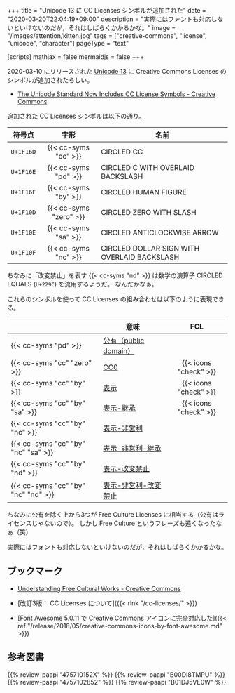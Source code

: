 +++
title = "Unicode 13 に CC Licenses シンボルが追加された"
date =  "2020-03-20T22:04:19+09:00"
description = "実際にはフォントも対応しないといけないのだが，それはしばらくかかるかな。"
image = "/images/attention/kitten.jpg"
tags = ["creative-commons", "license", "unicode", "character"]
pageType = "text"

[scripts]
  mathjax = false
  mermaidjs = false
+++

2020-03-10 にリリースされた [Unicode 13](https://unicode.org/versions/Unicode13.0.0/ "Unicode 13.0.0") に Creative Commons Licenses のシンボルが追加されたらしい。

- [The Unicode Standard Now Includes CC License Symbols - Creative Commons](https://creativecommons.org/2020/03/18/the-unicode-standard-now-includes-cc-license-symbols/)

追加された CC Licenses シンボルは以下の通り。

| 符号点    |          字形          | 名前                                        |
| --------- |:----------------------:| ------------------------------------------- |
| `U+1F16D` |  {{< cc-syms "cc" >}}  | CIRCLED CC                                  |
| `U+1F16E` |  {{< cc-syms "pd" >}}  | CIRCLED C WITH OVERLAID BACKSLASH           |
| `U+1F16F` |  {{< cc-syms "by" >}}  | CIRCLED HUMAN FIGURE                        |
| `U+1F10D` | {{< cc-syms "zero" >}} | CIRCLED ZERO WITH SLASH                     |
| `U+1F10E` |  {{< cc-syms "sa" >}}  | CIRCLED ANTICLOCKWISE ARROW                 |
| `U+1F10F` |  {{< cc-syms "nc" >}}  | CIRCLED DOLLAR SIGN WITH OVERLAID BACKSLASH |

ちなみに「改変禁止」を表す {{< cc-syms "nd" >}} は数学の演算子 CIRCLED EQUALS (`U+229C`) を流用するようだ。
なんだかなぁ。

これらのシンボルを使って CC Licenses の組み合わせは以下のように表現できる。

|                                     | 意味                                                                        |          FCL          |
| ----------------------------------- | --------------------------------------------------------------------------- |:---------------------:|
| {{< cc-syms "pd" >}}                | [公有（public domain）](https://creativecommons.org/publicdomain/mark/1.0/) |                       |
| {{< cc-syms "cc" "zero" >}}         | [CC0](https://creativecommons.org/publicdomain/zero/1.0/)                   | {{< icons "check" >}} |
| {{< cc-syms "cc" "by" >}}           | [表示](https://creativecommons.org/licenses/by/4.0/)                        | {{< icons "check" >}} |
| {{< cc-syms "cc" "by" "sa" >}}      | [表示-継承](https://creativecommons.org/licenses/by-sa/4.0/)                | {{< icons "check" >}} |
| {{< cc-syms "cc" "by" "nc" >}}      | [表示-非営利](https://creativecommons.org/licenses/by-nc/4.0/)              |                       |
| {{< cc-syms "cc" "by" "nc" "sa" >}} | [表示-非営利-継承](https://creativecommons.org/licenses/by-nc-sa/4.0/)      |                       |
| {{< cc-syms "cc" "by" "nd" >}}      | [表示-改変禁止](https://creativecommons.org/licenses/by-nd/4.0/)            |                       |
| {{< cc-syms "cc" "by" "nc" "nd" >}} | [表示-非営利-改変禁止](https://creativecommons.org/licenses/by-nc-nd/4.0/)  |                       |

ちなみに公有を除く上から3つが Free Culture Licenses に相当する（公有はライセンスじゃないので）。
しかし Free Culture というフレーズも遠くなったなぁ（笑）

実際にはフォントも対応しないといけないのだが，それはしばらくかかるかな。

## ブックマーク

- [Understanding Free Cultural Works - Creative Commons](https://creativecommons.org/share-your-work/public-domain/freeworks/)

- [改訂3版： CC Licenses について]({{< rlnk "/cc-licenses/" >}})
- [Font Awesome 5.0.11 で Creative Commons アイコンに完全対応した]({{< ref "/release/2018/05/creative-commons-icons-by-font-awesome.md" >}})

## 参考図書

{{% review-paapi "475710152X" %}} <!-- クリエイティブ・コモンズ―デジタル時代の知的財産権 -->
{{% review-paapi "B00DI8TMPU" %}} <!-- オープン化する創造の時代 -->
{{% review-paapi "4757102852" %}} <!-- 著作権２．０ ウェブ時代の文化発展をめざして -->
{{% review-paapi "B01DJ5VE0W" %}} <!-- FREE CULTURE -->
